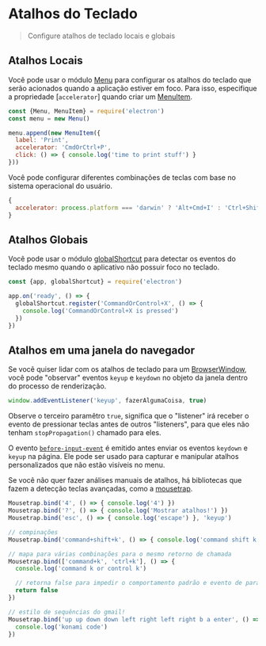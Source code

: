 # Atalhos do Teclado

> Configure atalhos de teclado locais e globais

## Atalhos Locais

Você pode usar o módulo [Menu](../api/menu.md) para configurar os atalhos do teclado que serão acionados quando a aplicação estiver em foco. Para isso, especifique a propriedade [`accelerator`] quando criar um [MenuItem](../api/menu-item.md).

```js
const {Menu, MenuItem} = require('electron')
const menu = new Menu()

menu.append(new MenuItem({
  label: 'Print',
  accelerator: 'CmdOrCtrl+P',
  click: () => { console.log('time to print stuff') }
}))
```

Você pode configurar diferentes combinações de teclas com base no sistema operacional do usuário.

```js
{
  accelerator: process.platform === 'darwin' ? 'Alt+Cmd+I' : 'Ctrl+Shift+I'
}
```

## Atalhos Globais

Você pode usar o módulo [globalShortcut](../api/global-shortcut.md) para detectar os eventos do teclado mesmo quando o aplicativo não possuir foco no teclado.

```js
const {app, globalShortcut} = require('electron')

app.on('ready', () => {
  globalShortcut.register('CommandOrControl+X', () => {
    console.log('CommandOrControl+X is pressed')
  })
})
```

## Atalhos em uma janela do navegador

Se você quiser lidar com os atalhos de teclado para um [BrowserWindow](../api/browser-window.md), você pode "observar" eventos `keyup` e `keydown` no objeto da janela dentro do processo de renderização.

```js
window.addEventListener('keyup', fazerAlgumaCoisa, true)
```

Observe o terceiro paramêtro `true`, significa que o "listener" irá receber o evento de pressionar teclas antes de outros "listeners", para que eles não tenham `stopPropagation()` chamado para eles.

O evento [`before-input-event`](../api/web-contents.md#event-before-input-event) é emitido antes enviar os eventos `keydown` e `keyup` na página. Ele pode ser usado para capturar e manipular atalhos personalizados que não estão visíveis no menu.

Se você não quer fazer análises manuais de atalhos, há bibliotecas que fazem a detecção teclas avançadas, como a [mousetrap](https://github.com/ccampbell/mousetrap).

```js
Mousetrap.bind('4', () => { console.log('4') })
Mousetrap.bind('?', () => { console.log('Mostrar atalhos!') })
Mousetrap.bind('esc', () => { console.log('escape') }, 'keyup')

// compinações
Mousetrap.bind('command+shift+k', () => { console.log('command shift k') })

// mapa para várias combinações para o mesmo retorno de chamada
Mousetrap.bind(['command+k', 'ctrl+k'], () => {
  console.log('command k or control k')

  // retorna false para impedir o comportamento padrão e evento de parada de propagação 
  return false
})

// estilo de sequências do gmail!
Mousetrap.bind('up up down down left right left right b a enter', () => {
  console.log('konami code')
})
```
